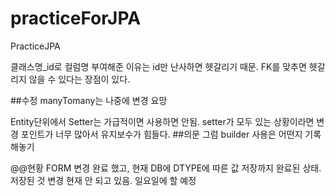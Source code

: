 # practiceForJPA
PracticeJPA

클래스명_id로 컬럼명 부여해준 이유는 id만 난사하면 헷갈리기 때문.
FK를 맞추면 헷갈리지 않을 수 있다는 장점이 있다.

##수정
manyTomany는 나중에 변경 요망

Entity단위에서 Setter는 가급적이면 사용하면 안됨. setter가 모두 있는 상황이라면 변경 포인트가 너무 많아서 유지보수가 힘들다.
##의문 그럼 builder 사용은 어떤지 기록해놓기


@@현황
FORM 변경 완료 했고, 현재 DB에 DTYPE에 따른 값 저장까지 완료된 상태.
저장된 것 변경 현재 안 되고 있음. 일요일에 할 예정